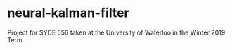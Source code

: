 # neural-kalman-filter
Project for SYDE 556 taken at the University of Waterloo in the Winter 2019 Term.
